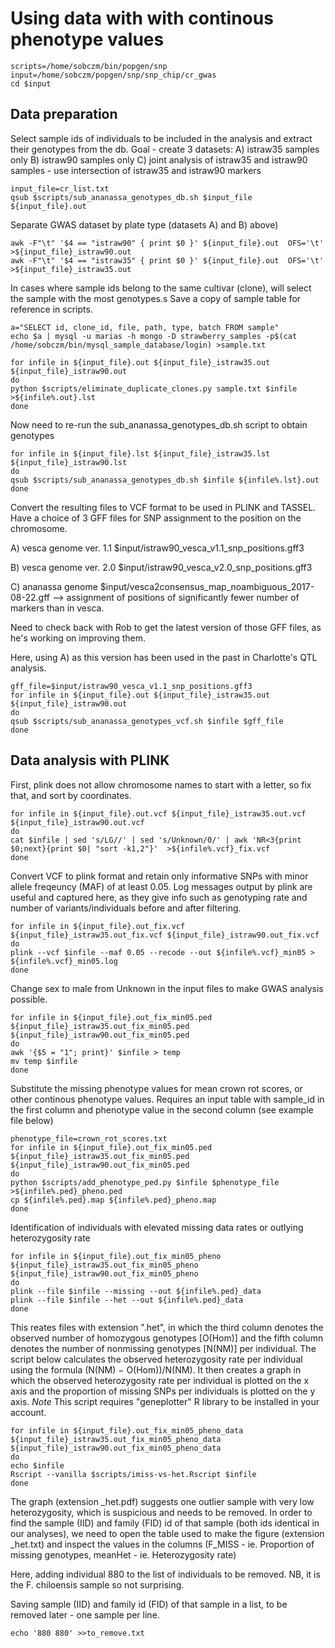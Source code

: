 # Using data with with continous phenotype values
```
scripts=/home/sobczm/bin/popgen/snp
input=/home/sobczm/popgen/snp/snp_chip/cr_gwas
cd $input
```
## Data preparation
Select sample ids of individuals to be included in the analysis and extract their
genotypes from the db. 
Goal - create 3 datasets:
A) istraw35 samples only
B) istraw90 samples only
C) joint analysis of istraw35 and istraw90 samples - use intersection of istraw35 and istraw90 markers
```
input_file=cr_list.txt
qsub $scripts/sub_ananassa_genotypes_db.sh $input_file ${input_file}.out
```
Separate GWAS dataset by plate type (datasets A) and B) above)
```
awk -F"\t" '$4 == "istraw90" { print $0 }' ${input_file}.out  OFS='\t' >${input_file}_istraw90.out
awk -F"\t" '$4 == "istraw35" { print $0 }' ${input_file}.out  OFS='\t' >${input_file}_istraw35.out
```
In cases where sample ids belong to the same cultivar (clone), will select the sample with the most genotypes.s
Save a copy of sample table for reference in scripts.
```
a="SELECT id, clone_id, file, path, type, batch FROM sample"
echo $a | mysql -u marias -h mongo -D strawberry_samples -p$(cat /home/sobczm/bin/mysql_sample_database/login) >sample.txt
```
```
for infile in ${input_file}.out ${input_file}_istraw35.out ${input_file}_istraw90.out
do
python $scripts/eliminate_duplicate_clones.py sample.txt $infile >${infile%.out}.lst
done
```
Now need to re-run the sub_ananassa_genotypes_db.sh script to obtain genotypes
```
for infile in ${input_file}.lst ${input_file}_istraw35.lst ${input_file}_istraw90.lst
do
qsub $scripts/sub_ananassa_genotypes_db.sh $infile ${infile%.lst}.out
done
```

Convert the resulting files to VCF format to be used in PLINK and TASSEL.
Have a choice of 3 GFF files for SNP assignment to the position on the chromosome.

A) vesca genome ver. 1.1 $input/istraw90_vesca_v1.1_snp_positions.gff3

B) vesca genome ver. 2.0 $input/istraw90_vesca_v2.0_snp_positions.gff3

C) ananassa genome $input/vesca2consensus_map_noambiguous_2017-08-22.gff --> assignment of positions of significantly fewer number of markers than in vesca.

Need to check back with Rob to get the latest version of those GFF files, as he's working
on improving them. 

Here, using A) as this version has been used in the past in Charlotte's QTL analysis.
```
gff_file=$input/istraw90_vesca_v1.1_snp_positions.gff3
for infile in ${input_file}.out ${input_file}_istraw35.out ${input_file}_istraw90.out
do
qsub $scripts/sub_ananassa_genotypes_vcf.sh $infile $gff_file
done
```
## Data analysis with PLINK
First, plink does not allow chromosome names to start with a letter, so fix that, and sort by coordinates.
```
for infile in ${input_file}.out.vcf ${input_file}_istraw35.out.vcf ${input_file}_istraw90.out.vcf
do
cat $infile | sed 's/LG//' | sed 's/Unknown/0/' | awk 'NR<3{print $0;next}{print $0| "sort -k1,2"}'  >${infile%.vcf}_fix.vcf
done
```
Convert VCF to plink format and retain only informative SNPs with minor allele freqeuncy (MAF) of at least 0.05.
Log messages output by plink are useful and captured here, as they give info such as genotyping rate and number of variants/individuals before and after filtering.
```
for infile in ${input_file}.out_fix.vcf ${input_file}_istraw35.out_fix.vcf ${input_file}_istraw90.out_fix.vcf
do
plink --vcf $infile --maf 0.05 --recode --out ${infile%.vcf}_min05 > ${infile%.vcf}_min05.log
done
```
Change sex to male from Unknown in the input files to make GWAS analysis possible.
```
for infile in ${input_file}.out_fix_min05.ped ${input_file}_istraw35.out_fix_min05.ped ${input_file}_istraw90.out_fix_min05.ped
do
awk '{$5 = "1"; print}' $infile > temp
mv temp $infile
done
```
Substitute the missing phenotype values for mean crown rot scores, or other continous phenotype values. Requires an input table with sample_id in the first column and phenotype value in the second column (see example file below)
```
phenotype_file=crown_rot_scores.txt
for infile in ${input_file}.out_fix_min05.ped ${input_file}_istraw35.out_fix_min05.ped ${input_file}_istraw90.out_fix_min05.ped
do
python $scripts/add_phenotype_ped.py $infile $phenotype_file >${infile%.ped}_pheno.ped 
cp ${infile%.ped}.map ${infile%.ped}_pheno.map
done
```
Identification of individuals with elevated missing data rates or outlying heterozygosity rate
```
for infile in ${input_file}.out_fix_min05_pheno ${input_file}_istraw35.out_fix_min05_pheno  ${input_file}_istraw90.out_fix_min05_pheno
do
plink --file $infile --missing --out ${infile%.ped}_data
plink --file $infile --het --out ${infile%.ped}_data
done
```

This reates files with extension ".het", in which the third column denotes the observed number of homozygous genotypes [O(Hom)] and the fifth column denotes the number of nonmissing genotypes [N(NM)] per individual.
The script below calculates the observed heterozygosity rate per individual using the formula (N(NM) − O(Hom))/N(NM). It then creates a graph in which the observed heterozygosity rate per individual is plotted on the x axis and the proportion of missing SNPs per individuals is plotted on the y axis.
*Note* This script requires "geneplotter" R library to be installed in your account.
```
for infile in ${input_file}.out_fix_min05_pheno_data ${input_file}_istraw35.out_fix_min05_pheno_data  ${input_file}_istraw90.out_fix_min05_pheno_data
do
echo $infile
Rscript --vanilla $scripts/imiss-vs-het.Rscript $infile
done
```
The graph (extension _het.pdf) suggests one outlier sample with very low heterozygosity, which is suspicious and needs to be removed. In order to find the sample (IID) and family (FID) id of that sample (both ids identical in our analyses), we need to open the table used to make the figure (extension _het.txt) and inspect the values in the columns (F_MISS - ie. Proportion of missing genotypes, meanHet - ie. Heterozygosity rate)

Here, adding individual 880 to the list of individuals to be removed.
NB, it is the F. chiloensis sample so not surprising.

Saving sample (IID) and family id (FID) of that sample in a list, to be removed later - one sample per line.
```
echo '880 880' >>to_remove.txt
```

